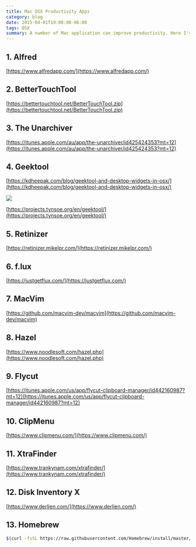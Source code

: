 ```yaml
---
title: Mac OSX Productivity Apps
category: blog
date: 2015-04-01T19:00:00-06:00
tags: OSX
summary: A number of Mac application can improve productivity. Here I've complied my favourite useful Mac applications ...
---
```



## 1. Alfred

[https://www.alfredapp.com/](https://www.alfredapp.com/)

## 2. BetterTouchTool

[https://bettertouchtool.net/BetterTouchTool.zip](https://bettertouchtool.net/BetterTouchTool.zip)

## 3. The Unarchiver

[https://itunes.apple.com/au/app/the-unarchiver/id425424353?mt=12](https://itunes.apple.com/au/app/the-unarchiver/id425424353?mt=12)

## 4. Geektool

[https://kdheepak.com/blog/geektool-and-desktop-widgets-in-osx/](https://kdheepak.com/blog/geektool-and-desktop-widgets-in-osx/)

![](https://lh4.googleusercontent.com/TZkEbkEUgfXVhtL3XNgQ8tYNuaO_WF_WhgtuN0nYGJEx=s0)

[https://projects.tynsoe.org/en/geektool/](https://projects.tynsoe.org/en/geektool/)

## 5. Retinizer

[https://retinizer.mikelpr.com/](https://retinizer.mikelpr.com/)

## 6. f.lux

[https://justgetflux.com/](https://justgetflux.com/)

## 7. MacVim

[https://github.com/macvim-dev/macvim](https://github.com/macvim-dev/macvim)

## 8. Hazel

[https://www.noodlesoft.com/hazel.php](https://www.noodlesoft.com/hazel.php)

## 9. Flycut

[https://itunes.apple.com/us/app/flycut-clipboard-manager/id442160987?mt=12](https://itunes.apple.com/us/app/flycut-clipboard-manager/id442160987?mt=12)

## 10. ClipMenu

[https://www.clipmenu.com/](https://www.clipmenu.com/)

## 11. XtraFinder

[https://www.trankynam.com/xtrafinder/](https://www.trankynam.com/xtrafinder/)

## 12. Disk Inventory X

[https://www.derlien.com/](https://www.derlien.com/)

## 13. Homebrew

```bash
$(curl -fsSL https://raw.githubusercontent.com/Homebrew/install/master/install)
```

